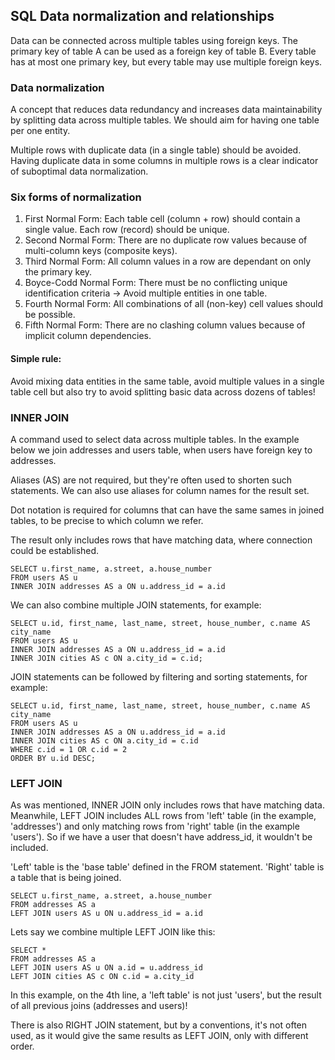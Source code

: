 ## SQL Data normalization and relationships

Data can be connected across multiple tables using foreign keys. The primary key of table A can be used as a foreign key of table B. Every table has at most one primary key, but every table may use multiple foreign keys.

### Data normalization

A concept that reduces data redundancy and increases data maintainability by splitting data across multiple tables. We should aim for having one table per one entity.

Multiple rows with duplicate data (in a single table) should be avoided. Having duplicate data in some columns in multiple rows is a clear indicator of suboptimal data normalization.

### Six forms of normalization

1) First Normal Form: Each table cell (column + row) should contain a single value. Each row (record) should be unique.
2) Second Normal Form: There are no duplicate row values because of multi-column keys (composite keys).
3) Third Normal Form: All column values in a row are dependant on only the primary key.
4) Boyce-Codd Normal Form: There must be no conflicting unique identification criteria -> Avoid multiple entities in one table.
5) Fourth Normal Form: All combinations of all (non-key) cell values should be possible.
6) Fifth Normal Form: There are no clashing column values because of implicit column dependencies.

#### Simple rule:

Avoid mixing data entities in the same table, avoid multiple values in a single table cell but also try to avoid splitting basic data across dozens of tables!

### INNER JOIN

A command used to select data across multiple tables. In the example below we join addresses and users table, when users have foreign key to addresses.

Aliases (AS) are not required, but they're often used to shorten such statements. We can also use aliases for column names for the result set.

Dot notation is required for columns that can have the same sames in joined tables, to be precise to which column we refer.

The result only includes rows that have matching data, where connection could be established.

    SELECT u.first_name, a.street, a.house_number
    FROM users AS u
    INNER JOIN addresses AS a ON u.address_id = a.id

We can also combine multiple JOIN statements, for example:

    SELECT u.id, first_name, last_name, street, house_number, c.name AS city_name
    FROM users AS u
    INNER JOIN addresses AS a ON u.address_id = a.id
    INNER JOIN cities AS c ON a.city_id = c.id;

JOIN statements can be followed by filtering and sorting statements, for example:

    SELECT u.id, first_name, last_name, street, house_number, c.name AS city_name
    FROM users AS u
    INNER JOIN addresses AS a ON u.address_id = a.id
    INNER JOIN cities AS c ON a.city_id = c.id
    WHERE c.id = 1 OR c.id = 2
    ORDER BY u.id DESC;

### LEFT JOIN

As was mentioned, INNER JOIN only includes rows that have matching data.
Meanwhile, LEFT JOIN includes ALL rows from 'left' table (in the example, 'addresses') and only matching rows from 'right' table (in the example 'users'). So if we have a user that doesn't have address_id, it wouldn't be included.

'Left' table is the 'base table' defined in the FROM statement. 'Right' table is a table that is being joined.

    SELECT u.first_name, a.street, a.house_number
    FROM addresses AS a
    LEFT JOIN users AS u ON u.address_id = a.id

Lets say we combine multiple LEFT JOIN like this:

    SELECT *
    FROM addresses AS a
    LEFT JOIN users AS u ON a.id = u.address_id
    LEFT JOIN cities AS c ON c.id = a.city_id

In this example, on the 4th line, a 'left table' is not just 'users', but the result of all previous joins (addresses and users)!

There is also RIGHT JOIN statement, but by a conventions, it's not often used, as it would give the same results as LEFT JOIN, only with different order.